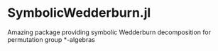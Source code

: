 # SymbolicWedderburn.jl
Amazing package providing symbolic Wedderburn decomposition for permutation group *-algebras
